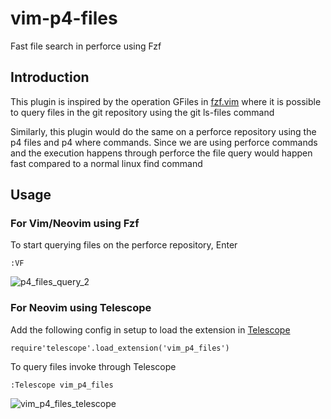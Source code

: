 # vim-p4-files
Fast file search in perforce using Fzf

## Introduction

This plugin is inspired by the operation GFiles in [fzf.vim](https://github.com/junegunn/fzf.vim) where it is possible to query files in the git repository using the git ls-files command

Similarly, this plugin would do the same on a perforce repository using the p4 files and p4 where commands. Since we are using perforce commands and the execution happens through perforce the file query would happen fast compared to a normal linux find command

## Usage

### For Vim/Neovim using Fzf
To start querying files on the perforce repository, Enter

    :VF


![p4_files_query_2](https://user-images.githubusercontent.com/10277051/178671397-ded56164-a60f-4feb-8630-c0eb25e37755.gif)

### For Neovim using Telescope

Add the following config in setup to load the extension in [Telescope](https://github.com/nvim-telescope/telescope.nvim)

    require'telescope'.load_extension('vim_p4_files')

To query files invoke through Telescope

    :Telescope vim_p4_files
    
![vim_p4_files_telescope](https://user-images.githubusercontent.com/10277051/179400653-87025290-6ba2-4a67-b9ef-09d90d7de41a.gif)

